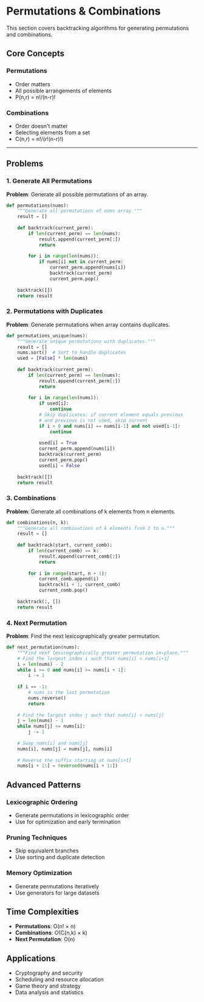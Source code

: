 # Permutations & Combinations

This section covers backtracking algorithms for generating permutations and combinations.

## Core Concepts

### Permutations
- Order matters
- All possible arrangements of elements
- P(n,r) = n!/(n-r)!

### Combinations  
- Order doesn't matter
- Selecting elements from a set
- C(n,r) = n!/(r!(n-r)!)

---

## Problems

### 1. Generate All Permutations

**Problem**: Generate all possible permutations of an array.

```python
def permutations(nums):
    """Generate all permutations of nums array."""
    result = []
    
    def backtrack(current_perm):
        if len(current_perm) == len(nums):
            result.append(current_perm[:])
            return
        
        for i in range(len(nums)):
            if nums[i] not in current_perm:
                current_perm.append(nums[i])
                backtrack(current_perm)
                current_perm.pop()
    
    backtrack([])
    return result
```

### 2. Permutations with Duplicates

**Problem**: Generate permutations when array contains duplicates.

```python
def permutations_unique(nums):
    """Generate unique permutations with duplicates."""
    result = []
    nums.sort()  # Sort to handle duplicates
    used = [False] * len(nums)
    
    def backtrack(current_perm):
        if len(current_perm) == len(nums):
            result.append(current_perm[:])
            return
        
        for i in range(len(nums)):
            if used[i]:
                continue
            # Skip duplicates: if current element equals previous
            # and previous is not used, skip current
            if i > 0 and nums[i] == nums[i-1] and not used[i-1]:
                continue
                
            used[i] = True
            current_perm.append(nums[i])
            backtrack(current_perm)
            current_perm.pop()
            used[i] = False
    
    backtrack([])
    return result
```

### 3. Combinations

**Problem**: Generate all combinations of k elements from n elements.

```python
def combinations(n, k):
    """Generate all combinations of k elements from 1 to n."""
    result = []
    
    def backtrack(start, current_comb):
        if len(current_comb) == k:
            result.append(current_comb[:])
            return
        
        for i in range(start, n + 1):
            current_comb.append(i)
            backtrack(i + 1, current_comb)
            current_comb.pop()
    
    backtrack(1, [])
    return result
```

### 4. Next Permutation

**Problem**: Find the next lexicographically greater permutation.

```python
def next_permutation(nums):
    """Find next lexicographically greater permutation in-place."""
    # Find the largest index i such that nums[i] < nums[i+1]
    i = len(nums) - 2
    while i >= 0 and nums[i] >= nums[i + 1]:
        i -= 1
    
    if i == -1:
        # nums is the last permutation
        nums.reverse()
        return
    
    # Find the largest index j such that nums[i] < nums[j]
    j = len(nums) - 1
    while nums[j] <= nums[i]:
        j -= 1
    
    # Swap nums[i] and nums[j]
    nums[i], nums[j] = nums[j], nums[i]
    
    # Reverse the suffix starting at nums[i+1]
    nums[i + 1:] = reversed(nums[i + 1:])
```

## Advanced Patterns

### Lexicographic Ordering
- Generate permutations in lexicographic order
- Use for optimization and early termination

### Pruning Techniques
- Skip equivalent branches
- Use sorting and duplicate detection

### Memory Optimization
- Generate permutations iteratively
- Use generators for large datasets

## Time Complexities

- **Permutations**: O(n! × n)
- **Combinations**: O(C(n,k) × k)
- **Next Permutation**: O(n)

## Applications

- Cryptography and security
- Scheduling and resource allocation
- Game theory and strategy
- Data analysis and statistics

